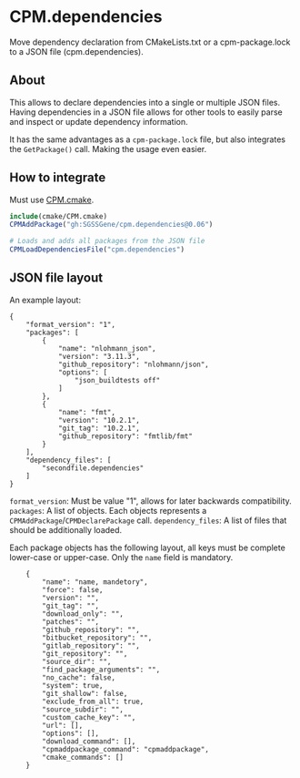 # CPM.dependencies

Move dependency declaration from CMakeLists.txt or a cpm-package.lock to a JSON file (cpm.dependencies).

## About

This allows to declare dependencies into a single or multiple JSON files.
Having dependencies in a JSON file allows for other tools to easily parse and inspect or update dependency information.

It has the same advantages as a `cpm-package.lock` file, but also integrates the `GetPackage()` call. Making the usage even easier.

## How to integrate

Must use [CPM.cmake](https://github.com/cpm-cmake/CPM.cmake).

```cmake
include(cmake/CPM.cmake)
CPMAddPackage("gh:SGSSGene/cpm.dependencies@0.06")

# Loads and adds all packages from the JSON file
CPMLoadDependenciesFile("cpm.dependencies")
```

## JSON file layout

An example layout:
```
{
    "format_version": "1",
    "packages": [
        {
            "name": "nlohmann_json",
            "version": "3.11.3",
            "github_repository": "nlohmann/json",
            "options": [
                "json_buildtests off"
            ]
        },
        {
            "name": "fmt",
            "version": "10.2.1",
            "git_tag": "10.2.1",
            "github_repository": "fmtlib/fmt"
        }
    ],
    "dependency_files": [
        "secondfile.dependencies"
    ]
}
```
`format_version`: Must be value "1", allows for later backwards compatibility.
`packages`: A list of objects. Each objects represents a `CPMAddPackage`/`CPMDeclarePackage` call.
`dependency_files`: A list of files that should be additionally loaded.

Each package objects has the following layout, all keys must be complete lower-case or upper-case.
Only the `name` field is mandatory.
```
    {
        "name": "name, mandetory",
        "force": false,
        "version": "",
        "git_tag": "",
        "download_only": "",
        "patches": "",
        "github_repository": "",
        "bitbucket_repository": "",
        "gitlab_repository": "",
        "git_repository": "",
        "source_dir": "",
        "find_package_arguments": "",
        "no_cache": false,
        "system": true,
        "git_shallow": false,
        "exclude_from_all": true,
        "source_subdir": "",
        "custom_cache_key": "",
        "url": [],
        "options": [],
        "download_command": [],
        "cpmaddpackage_command": "cpmaddpackage",
        "cmake_commands": []
    }
```

